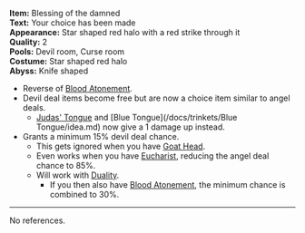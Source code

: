 **Item:** Blessing of the damned
<br>
**Text:** Your choice has been made
<br>
**Appearance:** Star shaped red halo with a red strike through it
<br>
**Quality:** 2
<br>
**Pools:** Devil room, Curse room
<br>
**Costume:** Star shaped red halo
<br>
**Abyss:** Knife shaped

- Reverse of [Blood Atonement](/docs/items/passive/okay/Blood%20Atonement/idea.md).
- Devil deal items become free but are now a choice item similar to angel deals.
  - [Judas' Tongue](https://bindingofisaacrebirth.fandom.com/wiki/Judas'_Tongue) and [Blue Tongue](/docs/trinkets/Blue Tongue/idea.md) now give a 1 damage up instead.
- Grants a minimum 15% devil deal chance.
  - This gets ignored when you have [Goat Head](https://bindingofisaacrebirth.fandom.com/wiki/Goat_Head).
  - Even works when you have [Eucharist](https://bindingofisaacrebirth.fandom.com/wiki/Eucharist), reducing the angel deal chance to 85%.
  - Will work with [Duality](https://bindingofisaacrebirth.fandom.com/wiki/Duality).
    - If you then also have [Blood Atonement](/docs/items/passive/okay/Blood%20Atonement/idea.md), the minimum chance is combined to 30%.

---

No references.